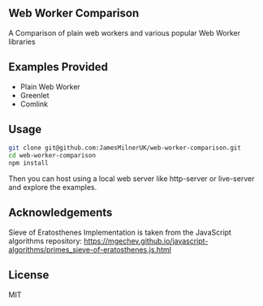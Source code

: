 
## Web Worker Comparison

A Comparison of plain web workers and various popular Web Worker libraries

## Examples Provided

* Plain Web Worker
* Greenlet
* Comlink

## Usage

```bash
git clone git@github.com:JamesMilnerUK/web-worker-comparison.git
cd web-worker-comparison
npm install
```
Then you can host using a local web server like http-server or live-server and explore the examples.

## Acknowledgements
Sieve of Eratosthenes Implementation is taken from the JavaScript algorithms repository:
https://mgechev.github.io/javascript-algorithms/primes_sieve-of-eratosthenes.js.html

## License

MIT